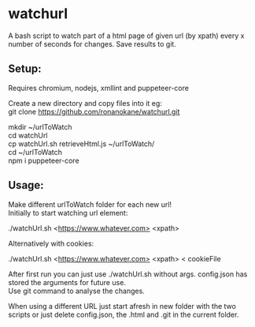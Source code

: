 # watchurl

A bash script to watch part of a html page of given url (by xpath) every x number of seconds for changes. Save results to git.

## Setup:

Requires chromium, nodejs, xmllint and puppeteer-core<br>

Create a new directory and copy files into it eg:<br>
git clone https://github.com/ronanokane/watchurl.git<br>

mkdir ~/urlToWatch<br>
cd watchUrl<br>
cp watchUrl.sh retrieveHtml.js ~/urlToWatch/<br>
cd ~/urlToWatch<br>
npm i puppeteer-core<br>

## Usage:

Make different urlToWatch folder for each new url!
<br>Initially to start watching url element:

./watchUrl.sh \<https://www.whatever.com> \<xpath\>

Alternatively with cookies:

./watchUrl.sh \<https://www.whatever.com> \<xpath\> < cookieFile

After first run you can just use ./watchUrl.sh without args. config.json has stored the arguments for future use.<br>Use git command to analyse the changes.

When using a different URL just start afresh in new folder with the two scripts or just delete config.json, the .html and .git in the current folder.
